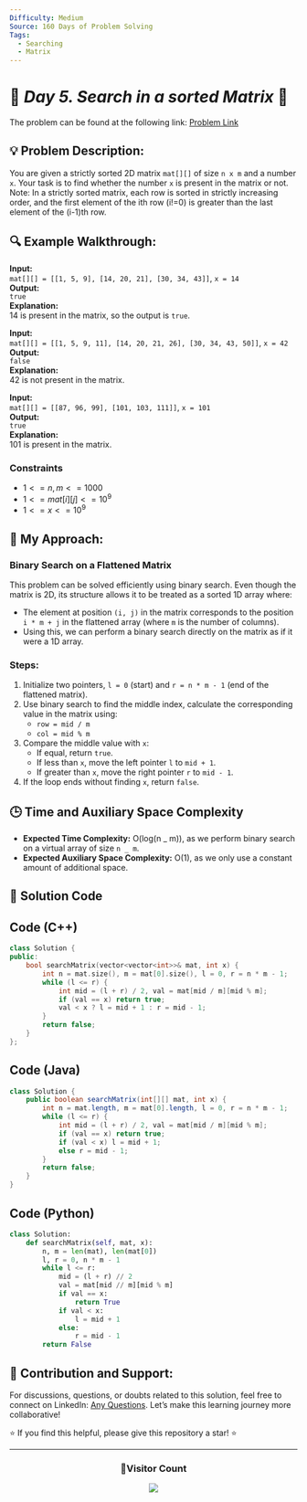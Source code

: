```yaml
---
Difficulty: Medium
Source: 160 Days of Problem Solving
Tags:
  - Searching
  - Matrix
---
```


# 🚀 _Day 5. Search in a sorted Matrix_ 🧠

The problem can be found at the following link: [Problem Link](https://www.geeksforgeeks.org/batch/gfg-160-problems/track/matrix-gfg-160/problem/search-in-a-matrix-1587115621)

## 💡 **Problem Description:**

You are given a strictly sorted 2D matrix `mat[][]` of size `n x m` and a number `x`. Your task is to find whether the number `x` is present in the matrix or not.  
Note: In a strictly sorted matrix, each row is sorted in strictly increasing order, and the first element of the ith row (i!=0) is greater than the last element of the (i-1)th row.

## 🔍 **Example Walkthrough:**

**Input:**  
`mat[][] = [[1, 5, 9], [14, 20, 21], [30, 34, 43]]`, `x = 14`  
**Output:**  
`true`  
**Explanation:**  
14 is present in the matrix, so the output is `true`.

**Input:**  
`mat[][] = [[1, 5, 9, 11], [14, 20, 21, 26], [30, 34, 43, 50]]`, `x = 42`  
**Output:**  
`false`  
**Explanation:**  
42 is not present in the matrix.

**Input:**  
`mat[][] = [[87, 96, 99], [101, 103, 111]]`, `x = 101`  
**Output:**  
`true`  
**Explanation:**  
101 is present in the matrix.

### **Constraints**

- $`1 <= n, m <= 1000`$
- $`1 <= mat[i][j] <= 10^9`$
- $`1 <= x <= 10^9`$

## 🎯 **My Approach:**

### **Binary Search on a Flattened Matrix**

This problem can be solved efficiently using binary search. Even though the matrix is 2D, its structure allows it to be treated as a sorted 1D array where:

- The element at position `(i, j)` in the matrix corresponds to the position `i * m + j` in the flattened array (where `m` is the number of columns).
- Using this, we can perform a binary search directly on the matrix as if it were a 1D array.

### **Steps**:

1. Initialize two pointers, `l = 0` (start) and `r = n * m - 1` (end of the flattened matrix).
2. Use binary search to find the middle index, calculate the corresponding value in the matrix using:
   - `row = mid / m`
   - `col = mid % m`
3. Compare the middle value with `x`:
   - If equal, return `true`.
   - If less than `x`, move the left pointer `l` to `mid + 1`.
   - If greater than `x`, move the right pointer `r` to `mid - 1`.
4. If the loop ends without finding `x`, return `false`.

## 🕒 **Time and Auxiliary Space Complexity**

- **Expected Time Complexity:** O(log(n _ m)), as we perform binary search on a virtual array of size `n _ m`.
- **Expected Auxiliary Space Complexity:** O(1), as we only use a constant amount of additional space.

## 📝 **Solution Code**

## Code (C++)

```cpp
class Solution {
public:
    bool searchMatrix(vector<vector<int>>& mat, int x) {
        int n = mat.size(), m = mat[0].size(), l = 0, r = n * m - 1;
        while (l <= r) {
            int mid = (l + r) / 2, val = mat[mid / m][mid % m];
            if (val == x) return true;
            val < x ? l = mid + 1 : r = mid - 1;
        }
        return false;
    }
};
```

## Code (Java)

```java
class Solution {
    public boolean searchMatrix(int[][] mat, int x) {
        int n = mat.length, m = mat[0].length, l = 0, r = n * m - 1;
        while (l <= r) {
            int mid = (l + r) / 2, val = mat[mid / m][mid % m];
            if (val == x) return true;
            if (val < x) l = mid + 1;
            else r = mid - 1;
        }
        return false;
    }
}
```

## Code (Python)

```python
class Solution:
    def searchMatrix(self, mat, x):
        n, m = len(mat), len(mat[0])
        l, r = 0, n * m - 1
        while l <= r:
            mid = (l + r) // 2
            val = mat[mid // m][mid % m]
            if val == x:
                return True
            if val < x:
                l = mid + 1
            else:
                r = mid - 1
        return False
```

## 🎯 **Contribution and Support:**

For discussions, questions, or doubts related to this solution, feel free to connect on LinkedIn: [Any Questions](https://www.linkedin.com/in/patel-hetkumar-sandipbhai-8b110525a/). Let’s make this learning journey more collaborative!

⭐ If you find this helpful, please give this repository a star! ⭐

---

<div align="center">
  <h3><b>📍Visitor Count</b></h3>
</div>

<p align="center">
  <img src="https://visitor-badge.laobi.icu/badge?page_id=Hunterdii.GeeksforGeeks-POTD" />
</p>
